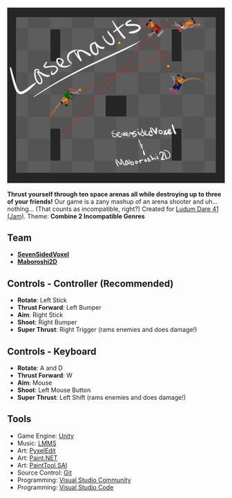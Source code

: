 ![](LD41Assets/Graphics/gametitle.png)

**Thrust yourself through ten space arenas all while destroying up to three of your friends!**
Our game is a zany mashup of an arena shooter and uh... nothing... (That counts as incompatible, right?)
Created for [Ludum Dare 41 (Jam)](https://ldjam.com/events/ludum-dare/41/). Theme: **Combine 2 Incompatible Genres**

## Team
- [**SevenSidedVoxel**](https://github.com/sevensidedvoxel)
- [**Maboroshi2D**](https://github.com/maboroshi2d)

## Controls - Controller (Recommended)
- **Rotate**: Left Stick
- **Thrust Forward**: Left Bumper
- **Aim**: Right Stick
- **Shoot**: Right Bumper
- **Super Thrust**: Right Trigger (rams enemies and does damage!)

## Controls - Keyboard
- **Rotate**: A and D
- **Thrust Forward**: W
- **Aim**: Mouse
- **Shoot**: Left Mouse Button
- **Super Thrust**: Left Shift (rams enemies and does damage!)

## Tools
- Game Engine: [Unity](https://unity3d.com/)
- Music: [LMMS](https://lmms.io/)
- Art: [PyxelEdit](http://pyxeledit.com/)
- Art: [Paint.NET](https://www.getpaint.net/download.html)
- Art: [PaintTool SAI](https://www.systemax.jp/en/sai/)
- Source Control: [Git](https://git-scm.com/)
- Programming: [Visual Studio Community](https://www.visualstudio.com/vs/community/)
- Programming: [Visual Studio Code](https://code.visualstudio.com/)
